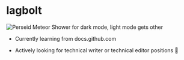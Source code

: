 # lagbolt

<picture>
 <source media="(prefers-color-scheme: dark)" srcset="https://solarsystem.nasa.gov/news/715/10-things-whats-that-space-rock/">
 <source media="(prefers-color-scheme: light)" srcset="https://user-images.githubusercontent.com/25423296/163456779-a8556205-d0a5-45e2-ac17-42d089e3c3f8.png">
 <img alt="Perseid Meteor Shower for dark mode, light mode gets other" src="https://user-images.githubusercontent.com/25423296/163456779-a8556205-d0a5-45e2-ac17-42d089e3c3f8.png">
</picture>

- Currently learning from docs.github.com 

- Actively looking for technical writer or technical editor positions :raised_hands:
